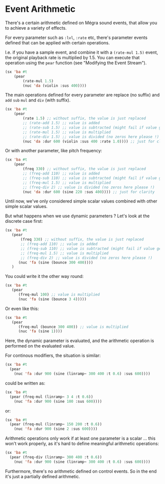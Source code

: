 # Event Arithmetic

There's a certain arithmetic defined on Mégra sound events, that allow you to achieve a variety of effects.

For every parameter such as `:lvl`, `:rate` etc, there's parameter events defined that can be applied with certain operations.

I.e. if you have a sample event, and combine it with a `(rate-mul 1.5)` event, the original playback rate is multiplied by 1.5. You can execute that operation using the `pear` function (see "Modifying the Event Stream").

```lisp
(sx 'ba #t
	(pear 
	    (rate-mul 1.5)
	    (nuc 'da (violin :sus 400))))
```

The main operations defined for every parameter are replace (no suffix) and `add` `sub` `mul` and `div` (with suffix).

```lisp
(sx 'ba #t
	(pear 
	    (rate 1.5) ;; without suffix, the value is just replaced
	    ;; (rate-add 1.5) ;; value is added
		;; (rate-sub 1.5) ;; value is subtracted (might fail if value gets negative)
		;; (rate-mul 1.5) ;; value is multiplied
		;; (rate-div 1.5) ;; value is divided (no zeros here please !)
	    (nuc 'da :dur 600 (violin :sus 400 :rate 1.0)))) ;; just for clarity
```

Or with another parameter, like pitch frequency:

```lisp
(sx 'ba #t
	(pear 
	    (freq 330) ;; without suffix, the value is just replaced
	    ;; (freq-add 110) ;; value is added
		;; (freq-sub 110) ;; value is subtracted (might fail if value gets negative)
		;; (freq-mul 1.5) ;; value is multiplied
		;; (freq-div 2) ;; value is divided (no zeros here please !)
	    (nuc 'da :dur 600 (sine 220 :sus 400)))) ;; just for clarity
```

Until now, we've only considered simple scalar values combined with other simple scalar values. 

But what happens when we use dynamic parameters ? Let's look at the discrete case first: 

```lisp
(sx 'ba #t
   (pear
       (freq 330) ;; without suffix, the value is just replaced
       ;; (freq-add 110) ;; value is added
	   ;; (freq-sub 110) ;; value is subtracted (might fail if value gets negative)
	   ;; (freq-mul 1.5) ;; value is multiplied
	   ;; (freq-div 2) ;; value is divided (no zeros here please !)
      (nuc 'fa (sine (bounce 300 400))))
   )
```

You could write it the other way round:

```lisp
(sx 'ba #t
   (pear
	  (freq-mul 100) ;; value is multiplied
      (nuc 'fa (sine (bounce 3 4)))))
```

Or even like this:

```lisp
(sx 'ba #t
   (pear
	  (freq-mul (bounce 300 400)) ;; value is multiplied
      (nuc 'fa (sine 1))))
```

Here, the dynamic parameter is evaluated, and the arithmetic operation is performed on the evaluated value.

For continous modifiers, the situation is similar:

```lisp
(sx 'ba #t
  (pear 
    (nuc 'fa :dur 900 (sine (linramp~ 300 400 :t 0.6) :sus 600))))
```

could be written as: 

```lisp
(sx 'ba #t
  (pear (freq-mul (linramp~ 3 4 :t 0.6)) 
    (nuc 'fa :dur 900 (sine 100 :sus 600))))
```

or:

```lisp
(sx 'ba #t
  (pear (freq-mul (linramp~ 150 200 :t 0.6))
    (nuc 'fa :dur 900 (sine 2 :sus 600))))
```

Arithmetic operations only work if at least one parameter is a scalar ... this won't work properly, as it's hard to define meaningful arithmetic operations:

```lisp
(sx 'ba #t
  (pear (freq-div (linramp~ 300 400 :t 0.6)) 
    (nuc 'fa :dur 900 (sine (linramp~ 300 400 :t 0.6) :sus 600))))
```

Furthermore, there's no arithmetic defined on control events. So in the end it's just a partially defined arithmetic. 
